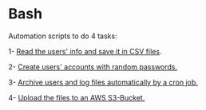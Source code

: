 # Bash
Automation scripts to do 4 tasks: 

1- [Read the users' info and save it in CSV files](https://github.com/Moka1302/Bash/blob/main/data.sh).

2- [Create users' accounts with random passwords.](https://github.com/Moka1302/Bash/blob/main/user.sh)

3- [Archive users and log files automatically by a cron job.](https://github.com/Moka1302/Bash/blob/main/script-backup.yml)

4- [Upload the files to an AWS S3-Bucket.](/script-backup.yml#L16)

